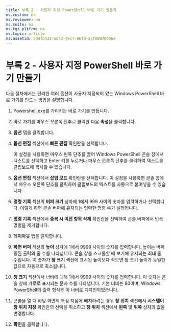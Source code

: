 ```yaml
---
title: 부록 2 - 사용자 지정 PowerShell 바로 가기 만들기
ms.custom: na
ms.reviewer: na
ms.suite: na
ms.tgt_pltfrm: na
ms.topic: article
ms.assetid: 5d4fd421-5d43-4ec7-86fd-acfe887b066e
---
```

# 부록 2 - 사용자 지정 PowerShell 바로 가기 만들기
다음 절차에서는 편리한 여러 옵션이 사용자 지정되어 있는 Windows PowerShell 바로 가기를 만드는 방법을 설명합니다.

1.  Powershell.exe를 가리키는 바로 가기를 만듭니다.

2.  바로 가기를 마우스 오른쪽 단추로 클릭한 다음 **속성**을 클릭합니다.

3.  **옵션** 탭을 클릭합니다.

4.  **옵션 편집** 섹션에서 **빠른 편집** 확인란을 선택합니다.

    이 설정을 사용하면 마우스 왼쪽 단추를 끌어 Windows PowerShell 콘솔 창에서 텍스트를 선택하고 Enter 키를 누르거나 마우스 오른쪽 단추를 클릭하여 텍스트를 클립보드에 복사할 수 있습니다.

5.  **옵션 편집** 섹션에서 **삽입 모드** 확인란을 선택합니다. 이 설정을 사용하면 콘솔 창에서 마우스 오른쪽 단추를 클릭하여 클립보드의 텍스트를 자동으로 붙여넣을 수 있습니다.

6.  **명령 기록** 섹션의 **버퍼 크기** 상자에 1에서 999 사이의 숫자를 입력하거나 선택합니다. 이렇게 하면 콘솔 버퍼에 유지되는 입력한 명령 수가 설정됩니다.

7.  **명령 기록** 섹션에서 **중복 시 이전 항목 삭제** 확인란을 선택하여 콘솔 버퍼에서 반복 명령을 제거합니다.

8.  **레이아웃** 탭을 클릭합니다.

9. **화면 버퍼** 섹션의 **높이** 상자에 1에서 9999 사이의 숫자를 입력합니다. 높이는 버퍼링된 출력의 줄 수를 나타냅니다. 콘솔 창을 스크롤할 때 보기에 유지되는 최대 줄 수입니다. 이 숫자가 **창 크기** 섹션에 표시된 높이보다 작으면 창 크기 높이가 동일한 값으로 자동으로 축소됩니다.

10. **창 크기** 섹션에서 너비에 대해 1에서 9999 사이의 숫자를 입력합니다. 이 숫자는 콘솔 창에 가로로 표시되는 문자 수를 나타냅니다. 기본 너비는 80이며, Windows PowerShell의 출력 형식은 이 너비로 디자인되었습니다.

11. 콘솔을 열 때 바탕 화면의 특정 지점에 배치하려는 경우 **창 위치** 섹션에서 **시스템이 창 위치 지정** 확인란의 선택을 취소하고 **창 위치** 섹션에서 **왼쪽** 및 **위쪽** 상자의 값을 변경합니다.

12. **확인**을 클릭합니다.



<!--HONumber=Apr16_HO1-->


